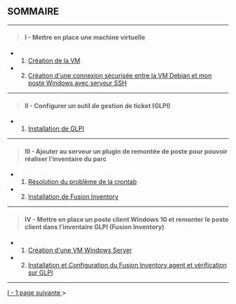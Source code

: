 ## SOMMAIRE
---
>#### I -  Mettre en place une machine virtuelle 
- 1. [Création de la VM](https://github.com/Anescoo/Linux-B2-TP1/blob/main/ETAPE1.md)
- 2. [Création d'une connexion sécurisée entre la VM Debian et mon poste Windows avec serveur SSH](https://github.com/Anescoo/Linux-B2-TP1/blob/main/ETAPE2.md)

---
>#### II - Configurer un outil de gestion de ticket (GLPI) 
-  1. [Installation de GLPI](https://github.com/Anescoo/Linux-B2-TP1/blob/main/ETAPE3.md)
  

---

>####  III - Ajouter au serveur un plugin de remontée de poste pour pouvoir réaliser l’inventaire du parc
- 1. [Résolution du problème de la crontab](https://github.com/Anescoo/Linux-B2-TP1/blob/main/ETAPE5.md)
- 2. [Installation de Fusion Inventory](https://github.com/Anescoo/Linux-B2-TP1/blob/main/ETAPE4.md)

---

>####  IV - Mettre en place un poste client Windows 10 et remonter le poste client dans l’inventaire GLPI (Fusion Inventory)
- 1. [Création d'une VM Windows Server](https://github.com/Anescoo/Linux-B2-TP1/blob/main/ETAPE6.md)
- 2. [Installation et Configuration du Fusion Inventory agent et vérification sur GLPI](https://github.com/Anescoo/Linux-B2-TP1/blob/main/ETAPE7.md)

--- 

[I - 1  page suivante ](https://github.com/Anescoo/Linux-B2-TP1/blob/main/ETAPE1.md) >